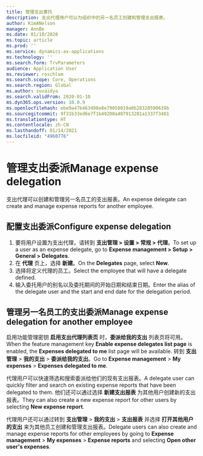 ```yaml
---
title: 管理支出委托
description: 支出代理用户可以为组织中的另一名员工创建和管理支出报表。
author: KimANelson
manager: AnnBe
ms.date: 01/10/2020
ms.topic: article
ms.prod: ''
ms.service: dynamics-ax-applications
ms.technology: ''
ms.search.form: TrvParameters
audience: Application User
ms.reviewer: roschlom
ms.search.scope: Core, Operations
ms.search.region: Global
ms.author: suvaidya
ms.search.validFrom: 2020-01-10
ms.dyn365.ops.version: 10.0.9
ms.openlocfilehash: ebe9a47b463498e8e79058019a0b28320590639b
ms.sourcegitcommit: 9f31b33ed6e7f1b49200a407913201a1337f3401
ms.translationtype: HT
ms.contentlocale: zh-CN
ms.lasthandoff: 01/14/2021
ms.locfileid: "4960776"
---
```

# <a name="manage-expense-delegation"></a><span data-ttu-id="88037-103">管理支出委派</span><span class="sxs-lookup"><span data-stu-id="88037-103">Manage expense delegation</span></span>

<span data-ttu-id="88037-104">支出代理可以创建和管理另一名员工的支出报表。</span><span class="sxs-lookup"><span data-stu-id="88037-104">An expense delegate can create and manage expense reports for another employee.</span></span>

## <a name="configure-expense-delegation"></a><span data-ttu-id="88037-105">配置支出委派</span><span class="sxs-lookup"><span data-stu-id="88037-105">Configure expense delegation</span></span>

1. <span data-ttu-id="88037-106">要将用户设置为支出代理，请转到 **支出管理 > 设置 > 常规 > 代理**。</span><span class="sxs-lookup"><span data-stu-id="88037-106">To set up a user as an expense delegate, go to **Expense management > Setup > General > Delegates**.</span></span>
2. <span data-ttu-id="88037-107">在 **代理** 页上，选择 **新建**。</span><span class="sxs-lookup"><span data-stu-id="88037-107">On the **Delegates** page, select **New**.</span></span>
3. <span data-ttu-id="88037-108">选择将定义代理的员工。</span><span class="sxs-lookup"><span data-stu-id="88037-108">Select the employee that will have a delegate defined.</span></span> 
4. <span data-ttu-id="88037-109">输入委托用户的别名以及委托期间的开始日期和结束日期。</span><span class="sxs-lookup"><span data-stu-id="88037-109">Enter the alias of the delegate user and the start and end date for the delegation period.</span></span>

## <a name="manage-expense-delegation-for-another-employee"></a><span data-ttu-id="88037-110">管理另一名员工的支出委派</span><span class="sxs-lookup"><span data-stu-id="88037-110">Manage expense delegation for another employee</span></span>

<span data-ttu-id="88037-111">启用功能管理密钥 **启用支出代理列表页** 时，**委派给我的支出** 列表页将可用。</span><span class="sxs-lookup"><span data-stu-id="88037-111">When the feature management key **Enable expense delegates list page** is enabled, the **Expenses delegated to me** list page will be available.</span></span> <span data-ttu-id="88037-112">转到 **支出管理** > **我的支出** > **委派给我的支出**。</span><span class="sxs-lookup"><span data-stu-id="88037-112">Go to **Expense management** > **My expenses** > **Expenses delegated to me**.</span></span>

<span data-ttu-id="88037-113">代理用户可以快速筛选和搜索委派给他们的现有支出报表。</span><span class="sxs-lookup"><span data-stu-id="88037-113">A delegate user can quickly filter and search on existing expense reports that have been delegated to them.</span></span> <span data-ttu-id="88037-114">他们还可以通过选择 **新建支出报表** 为其他用户创建新的支出报表。</span><span class="sxs-lookup"><span data-stu-id="88037-114">They can also create a new expense report for other users by selecting **New expense report**.</span></span>

<span data-ttu-id="88037-115">代理用户还可以通过转到 **支出管理** > **我的支出** > **支出报表** 并选择 **打开其他用户的支出** 来为其他员工创建和管理支出报表。</span><span class="sxs-lookup"><span data-stu-id="88037-115">Delegate users can also create and manage expense reports for other employees by going to **Expense management** > **My expenses** > **Expense reports** and selecting **Open other user's expenses**.</span></span>
